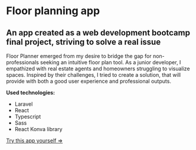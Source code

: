 # Floor planning app

## An app created as a web development bootcamp final project, striving to solve a real issue

Floor Planner emerged from my desire to bridge the gap for non-professionals seeking an intuitive floor plan tool. As a junior developer, I empathized with real estate agents and homeowners struggling to visualize spaces. Inspired by their challenges, I tried to create a solution, that will provide with both a good user experience and professional outputs.

**Used technologies:**
- Laravel
- React
- Typescript
- Sass
- React Konva library

[Try this app yourself =>](https://www.laskaj.cz/)

